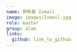 ```yaml
---
name: 伊斯曼 Ismail 
image: images/Ismail.jpg 
role: master
group: alum
links:
  github: link_to_github 
---
```

